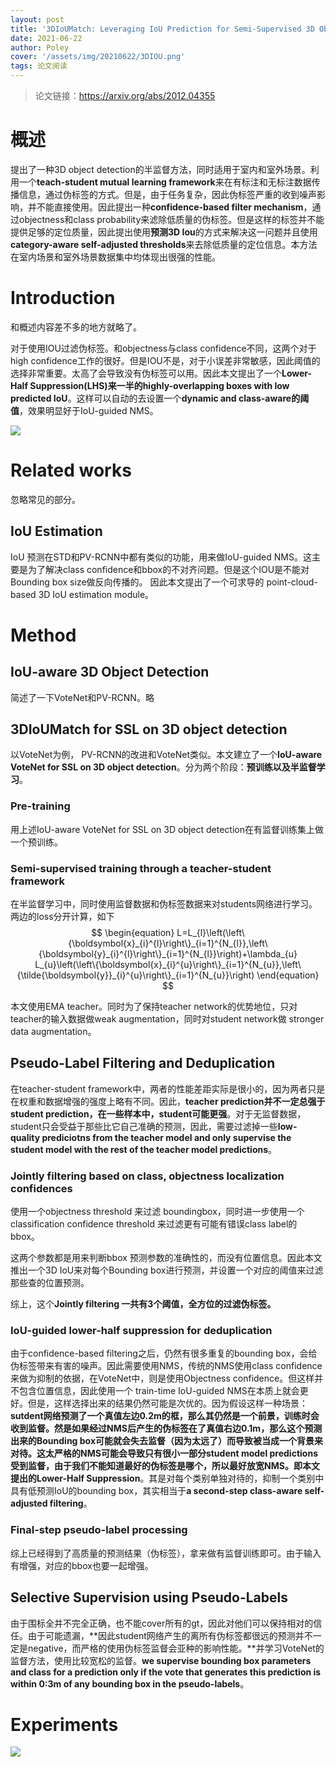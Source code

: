 ```yaml
---
layout: post
title: '3DIoUMatch: Leveraging IoU Prediction for Semi-Supervised 3D Object Detection'
date: 2021-06-22
author: Poley
cover: '/assets/img/20210622/3DIOU.png'
tags: 论文阅读
---
```


> 论文链接：https://arxiv.org/abs/2012.04355

# 概述

提出了一种3D object detection的半监督方法，同时适用于室内和室外场景。利用一个**teach-student mutual learning framework**来在有标注和无标注数据传播信息，通过伪标签的方式。但是，由于任务复杂，因此伪标签严重的收到噪声影响，并不能直接使用。因此提出一种**confidence-based filter mechanism**，通过objectness和class probability来滤除低质量的伪标签。但是这样的标签并不能提供足够的定位质量，因此提出使用**预测3D Iou**的方式来解决这一问题并且使用**category-aware self-adjusted thresholds**来去除低质量的定位信息。本方法在室内场景和室外场景数据集中均体现出很强的性能。

# Introduction

和概述内容差不多的地方就略了。

对于使用IOU过滤伪标签。和objectness与class confidence不同，这两个对于high confidence工作的很好。但是IOU不是，对于小误差非常敏感，因此阈值的选择非常重要。太高了会导致没有伪标签可以用。因此本文提出了一个**Lower-Half Suppression(LHS)**来一半的**highly-overlapping boxes with low predicted IoU**。这样可以自动的去设置一个**dynamic and class-aware的阈值**，效果明显好于IoU-guided NMS。

![](/assets/img/20210622/3DIOUF1.png)

# Related works

忽略常见的部分。

## IoU Estimation
IoU 预测在STD和PV-RCNN中都有类似的功能，用来做IoU-guided NMS。这主要是为了解决class confidence和bbox的不对齐问题。但是这个IOU是不能对Bounding box size做反向传播的。
因此本文提出了一个可求导的 point-cloud-based 3D IoU estimation module。

# Method

## IoU-aware 3D Object Detection
简述了一下VoteNet和PV-RCNN。略

## 3DIoUMatch for SSL on 3D object detection

以VoteNet为例， PV-RCNN的改进和VoteNet类似。本文建立了一个**IoU-aware VoteNet for SSL on 3D object detection**。分为两个阶段：**预训练以及半监督学习**。

### Pre-training 
用上述IoU-aware VoteNet for SSL on 3D object detection在有监督训练集上做一个预训练。

### Semi-supervised training through a teacher-student framework
在半监督学习中，同时使用监督数据和伪标签数据来对students网络进行学习。两边的loss分开计算，如下
$$
\begin{equation}
L=L_{l}\left(\left\{\boldsymbol{x}_{i}^{l}\right\}_{i=1}^{N_{l}},\left\{\boldsymbol{y}_{i}^{l}\right\}_{i=1}^{N_{l}}\right)+\lambda_{u} L_{u}\left(\left\{\boldsymbol{x}_{i}^{u}\right\}_{i=1}^{N_{u}},\left\{\tilde{\boldsymbol{y}}_{i}^{u}\right\}_{i=1}^{N_{u}}\right)
\end{equation}
$$

本文使用EMA teacher。同时为了保持teacher network的优势地位，只对teacher的输入数据做weak augmentation，同时对student network做 stronger data augmentation。

## Pseudo-Label Filtering and Deduplication

在teacher-student framework中，两者的性能差距实际是很小的，因为两者只是在权重和数据增强的强度上略有不同。因此，**teacher prediction并不一定总强于student prediction，在一些样本中，student可能更强**。对于无监督数据，student只会受益于那些比它自己准确的预测，因此，需要过滤掉一些**low-quality prediciotns from the teacher model and only supervise the student model with the rest of the teacher model predictions**。

### Jointly filtering based on class, objectness localization confidences

使用一个objectness threshold 来过滤 boundingbox，同时进一步使用一个classification confidence threshold 来过滤更有可能有错误class label的bbox。

这两个参数都是用来判断bbox 预测参数的准确性的，而没有位置信息。因此本文推出一个3D IoU来对每个Bounding box进行预测，并设置一个对应的阈值来过滤那些查的位置预测。

综上，这个**Jointly filtering 一共有3个阈值，全方位的过滤伪标签。**

### IoU-guided lower-half suppression for deduplication
由于confidence-based filtering之后，仍然有很多重复的bounding box，会给伪标签带来有害的噪声。因此需要使用NMS，传统的NMS使用class confidence来做为抑制的依据，在VoteNet中，则是使用Objectness confidence。但这样并不包含位置信息，因此使用一个 train-time IoU-guided NMS在本质上就会更好。但是，这样选择出来的结果仍然可能是次优的。因为假设这样一种场景：**sutdent网络预测了一个真值左边0.2m的框，那么其仍然是一个前景，训练时会收到监督。然是如果经过NMS后产生的伪标签在了真值右边0.1m，那么这个预测出来的Bounding box可能就会失去监督（因为太远了）而导致被当成一个背景来对待。**这太严格的NMS可能会导致只有很小一部分student model predictions受到监督，由于我们不能知道最好的伪标签是哪个，所以最好放宽NMS。即本文提出的**Lower-Half Suppression**。其是对每个类别单独对待的，抑制一个类别中具有低预测IoU的bounding box，其实相当于**a second-step class-aware self-adjusted filtering**。

### Final-step pseudo-label processing
综上已经得到了高质量的预测结果（伪标签），拿来做有监督训练即可。由于输入有增强，对应的bbox也要一起增强。

## Selective Supervision using Pseudo-Labels
由于围标全并不完全正确，也不能cover所有的gt，因此对他们可以保持相对的信任。由于可能遗漏，**因此student网络产生的离所有伪标签都很远的预测并不一定是negative，而严格的使用伪标签监督会亚种的影响性能。**并学习VoteNet的监督方法，使用比较宽松的监督。**we supervise bounding box parameters and class for a prediction only if the vote that generates this prediction is within 0:3m of any bounding box in the pseudo-labels**。

# Experiments
![](/assets/img/20210622/3DIOUT1.png)